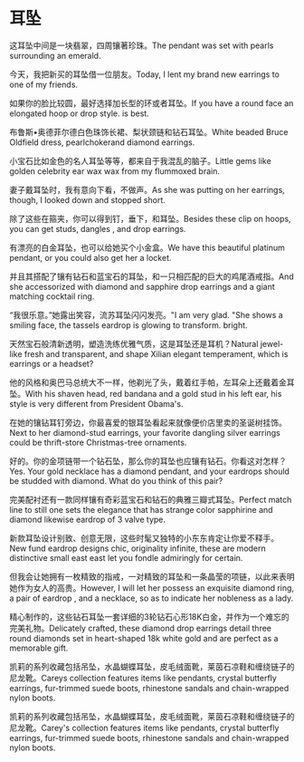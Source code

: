 # 耳坠

<p><span class="chinese">这耳坠中间是一块翡翠，四周镶著珍珠。</span><span class="english">The pendant was set with pearls surrounding an emerald.</span></p>

<p><span class="chinese">今天，我把新买的耳坠借一位朋友。</span><span class="english">Today, I lent my brand new earrings to one of my friends.</span></p>

<p><span class="chinese">如果你的脸比较圆，最好选择加长型的环或者耳坠。</span><span class="english">If you have a round face an elongated hoop or drop style. is best.</span></p>

<p><span class="chinese">布鲁斯•奥德菲尔德白色珠饰长裙、梨状颈链和钻石耳坠。</span><span class="english">White beaded Bruce Oldfield dress, pearlchokerand diamond earrings.</span></p>

<p><span class="chinese">小宝石比如金色的名人耳坠等等，都来自于我混乱的脑子。</span><span class="english">Little gems like golden celebrity ear wax wax from my flummoxed brain.</span></p>

<p><span class="chinese">妻子戴耳坠时，我有意向下看，不做声。</span><span class="english">As she was putting on her earrings, though, I looked down and stopped short.</span></p>

<p><span class="chinese">除了这些在箍夹，你可以得到钉，垂下，和耳坠。</span><span class="english">Besides these clip on hoops, you can get studs, dangles , and drop earrings.</span></p>

<p><span class="chinese">有漂亮的白金耳坠，也可以给她买个小金盒。</span><span class="english">We have this beautiful platinum pendant, or you could also get her a locket.</span></p>

<p><span class="chinese">并且其搭配了镶有钻石和蓝宝石的耳坠，和一只相匹配的巨大的鸡尾酒戒指。</span><span class="english">And she accessorized with diamond and sapphire drop earrings and a giant matching cocktail ring.</span></p>

<p><span class="chinese">“我很乐意。”她露出笑容，流苏耳坠闪闪发亮。</span><span class="english">"I am very glad. "She shows a smiling face, the tassels eardrop is glowing to transform. bright.</span></p>

<p><span class="chinese">天然宝石般清新透明，塑造洗练优雅气质，这是耳坠还是耳机？</span><span class="english">Natural jewel-like fresh and transparent, and shape Xilian elegant temperament, which is earrings or a headset?</span></p>

<p><span class="chinese">他的风格和奥巴马总统大不一样，他剃光了头，戴着红手帕，左耳朵上还戴着金耳坠。</span><span class="english">With his shaven head, red bandana and a gold stud in his left ear, his style is very different from President Obama's.</span></p>

<p><span class="chinese">在她的镶钻耳钉旁边，你最喜爱的银耳坠看起来就像便价店里卖的圣诞树挂饰。</span><span class="english">Next to her diamond-stud earrings, your favorite dangling silver earrings could be thrift-store Christmas-tree ornaments.</span></p>

<p><span class="chinese">好的。你的金项链带一个钻石坠，那么你的耳坠也应镶有钻石。你看这对怎样？</span><span class="english">Yes. Your gold necklace has a diamond pendant, and your eardrops should be studded with diamond. What do you think of this pair?</span></p>

<p><span class="chinese">完美配衬还有一款同样镶有奇彩蓝宝石和钻石的典雅三瓣式耳坠。</span><span class="english">Perfect match line to still one sets the elegance that has strange color sapphirine and diamond likewise eardrop of 3 valve type.</span></p>

<p><span class="chinese">新款耳坠设计别致、创意无限，这些时髦又独特的小东东肯定让你爱不释手。</span><span class="english">New fund eardrop designs chic, originality infinite, these are modern distinctive small east east let you fondle admiringly for certain.</span></p>

<p><span class="chinese">但我会让她拥有一枚精致的指戒，一对精致的耳坠和一条晶莹的项链，以此来表明她作为女人的高贵。</span><span class="english">However, I will let her possess an exquisite diamond ring, a pair of eardrop , and a necklace, so as to indicate her nobleness as a lady.</span></p>

<p><span class="chinese">精心制作的，这些钻石耳坠一套详细的3轮钻石心形18K白金，并作为一个难忘的完美礼物。</span><span class="english">Delicately crafted, these diamond drop earrings detail three round diamonds set in heart-shaped 18k white gold and are perfect as a memorable gift.</span></p>

<p><span class="chinese">凯莉的系列收藏包括吊坠，水晶蝴蝶耳坠，皮毛绒面靴，莱茵石凉鞋和缠绕链子的尼龙靴。</span><span class="english">Careys collection features items like pendants, crystal butterfly earrings, fur-trimmed suede boots, rhinestone sandals and chain-wrapped nylon boots.</span></p>

<p><span class="chinese">凯莉的系列收藏包括吊坠，水晶蝴蝶耳坠，皮毛绒面靴，莱茵石凉鞋和缠绕链子的尼龙靴。</span><span class="english">Carey's collection features items like pendants, crystal butterfly earrings, fur-trimmed suede boots, rhinestone sandals and chain-wrapped nylon boots.</span></p>


